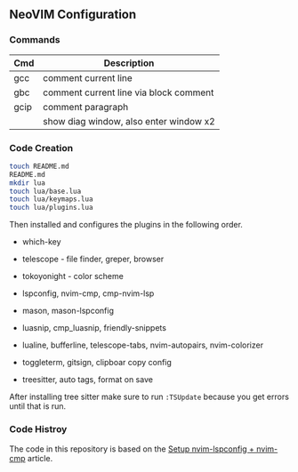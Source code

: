 ## NeoVIM Configuration

### Commands

| Cmd          | Description                            |
| ------------ | -------------------------------------- |
| gcc          | comment current line                   |
| gbc          | comment current line via block comment |
| gcip         | comment paragraph                      |
| <leader-d-d> | show diag window, also enter window x2 |

### Code Creation

```bash
touch README.md
README.md
mkdir lua
touch lua/base.lua
touch lua/keymaps.lua
touch lua/plugins.lua
```

Then installed and configures the plugins in the following order.

- which-key
- telescope - file finder, greper, browser
- tokoyonight - color scheme

- lspconfig, nvim-cmp, cmp-nvim-lsp
- mason, mason-lspconfig
- luasnip, cmp_luasnip, friendly-snippets
- lualine, bufferline, telescope-tabs, nvim-autopairs, nvim-colorizer
- toggleterm, gitsign, clipboar copy config
- treesitter, auto tags, format on save

After installing tree sitter make sure to run `:TSUpdate` because
you get errors until that is run.

### Code Histroy

The code in this repository is based on the
[Setup nvim-lspconfig + nvim-cmp](https://vonheikemen.github.io/devlog/tools/setup-nvim-lspconfig-plus-nvim-cmp/)
article.
